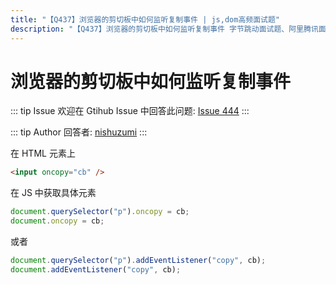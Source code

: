 ```yaml
---
title: "【Q437】浏览器的剪切板中如何监听复制事件 | js,dom高频面试题"
description: "【Q437】浏览器的剪切板中如何监听复制事件 字节跳动面试题、阿里腾讯面试题、美团小米面试题。"
---
```


# 浏览器的剪切板中如何监听复制事件

::: tip Issue
欢迎在 Gtihub Issue 中回答此问题: [Issue 444](https://github.com/shfshanyue/Daily-Question/issues/444)
:::

::: tip Author
回答者: [nishuzumi](https://github.com/nishuzumi)
:::

在 HTML 元素上

```html
<input oncopy="cb" />
```

在 JS 中获取具体元素

```js
document.querySelector("p").oncopy = cb;
document.oncopy = cb;
```

或者

```js
document.querySelector("p").addEventListener("copy", cb);
document.addEventListener("copy", cb);
```

